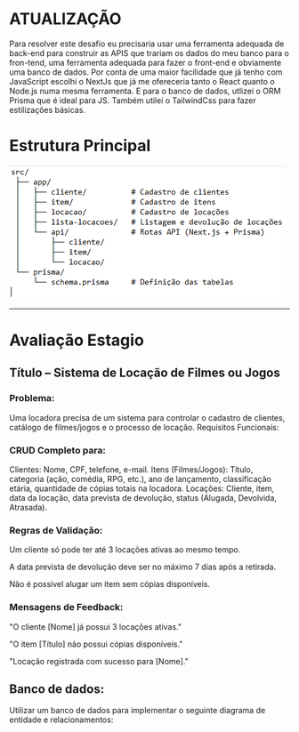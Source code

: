 # ATUALIZAÇÃO

Para resolver este desafio eu precisaria usar uma ferramenta adequada de back-end para construir as APIS que trariam os dados do meu banco para o fron-tend, uma ferramenta adequada para fazer o front-end e obviamente uma banco de dados. Por conta de uma maior facilidade que já tenho com JavaScript escolhi o NextJs que já me ofereceria tanto o React quanto o Node.js numa mesma ferramenta. E para o banco de dados, utlizei o ORM Prisma que é ideal para JS. Também utilei o TailwindCss para fazer estilizações básicas. 

# Estrutura Principal
![Logo do projeto](public/Captura%20de%20Tela%20(247).png)




---------------------------------------------------------------------------------------

# Avaliação Estagio

## Título – Sistema de Locação de Filmes ou Jogos
### Problema:
Uma locadora precisa de um sistema para controlar o cadastro de clientes, catálogo de filmes/jogos e o processo de locação.
Requisitos Funcionais:

### CRUD Completo para:

Clientes: Nome, CPF, telefone, e-mail.
Itens (Filmes/Jogos): Título, categoria (ação, comédia, RPG, etc.), ano de lançamento, classificação etária, quantidade de cópias totais na locadora.
Locações: Cliente, item, data da locação, data prevista de devolução, status (Alugada, Devolvida, Atrasada).

### Regras de Validação:

Um cliente só pode ter até 3 locações ativas ao mesmo tempo.

A data prevista de devolução deve ser no máximo 7 dias após a retirada.

Não é possível alugar um item sem cópias disponíveis.

### Mensagens de Feedback:

"O cliente [Nome] já possui 3 locações ativas."

"O item [Título] não possui cópias disponíveis."

"Locação registrada com sucesso para [Nome]."

## Banco de dados: 
Utilizar um banco de dados para implementar o seguinte diagrama de entidade e relacionamentos:
